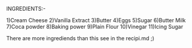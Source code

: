   INGREDIENTS:-

1)Cream Cheese
2)Vanilla Extract
3)Butter
4)Eggs
5)Sugar
6)Butter Milk
7)Coca powder
8)Baking power
9)Plain Flour
10)Vinegar
11)Icing Sugar

There are more ingrediends than this see in the recipi.md ;)